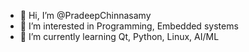- 👋 Hi, I’m @PradeepChinnasamy
- 👀 I’m interested in Programming, Embedded systems
- 🌱 I’m currently learning Qt, Python, Linux, AI/ML


<!---
PradeepChinnasamy/PradeepChinnasamy is a ✨ special ✨ repository because its `README.md` (this file) appears on your GitHub profile.
You can click the Preview link to take a look at your changes.
--->
